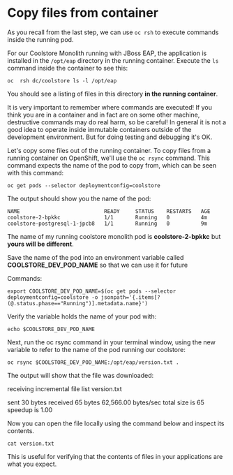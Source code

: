 # Copy files from container

As you recall from the last step, we can use `oc rsh` to execute commands inside the running pod.  
  
For our Coolstore Monolith running with JBoss EAP, the application is installed in the `/opt/eap` directory in the running container. Execute the `ls` command inside the container to see this:

~~~shell
oc  rsh dc/coolstore ls -l /opt/eap
~~~

You should see a listing of files in this directory **in the running container**.  
  
It is very important to remember where commands are executed! If you think you are in a container and in fact are on some other machine, destructive commands may do real harm, so be careful! In general it is not a good idea to operate inside immutable containers outside of the development environment. But for doing testing and debugging it's OK.  
  
Let's copy some files out of the running container. To copy files from a running container on OpenShift, we'll use the `oc rsync` command. This command expects the name of the pod to copy from, which can be seen with this command:  


~~~
oc get pods --selector deploymentconfig=coolstore
~~~

The output should show you the name of the pod:  

~~~shell
NAME                           READY     STATUS    RESTARTS   AGE
coolstore-2-bpkkc              1/1       Running   0          4m
coolstore-postgresql-1-jpcb8   1/1       Running   0          9m
~~~

The name of my running coolstore monolith pod is **coolstore-2-bpkkc** but **yours will be different**.  
  
Save the name of the pod into an environment variable called **COOLSTORE\_DEV\_POD\_NAME** so that we can use it for future

Commands:  


~~~shell
export COOLSTORE_DEV_POD_NAME=$(oc get pods --selector deploymentconfig=coolstore -o jsonpath='{.items[?(@.status.phase=="Running")].metadata.name}')
~~~

Verify the variable holds the name of your pod with:

~~~shell
echo $COOLSTORE_DEV_POD_NAME
~~~

Next, run the oc rsync command in your terminal window, using the new variable to refer to the name of the pod running our coolstore:

~~~shell
oc rsync $COOLSTORE_DEV_POD_NAME:/opt/eap/version.txt .
~~~

The output will show that the file was downloaded:

receiving incremental file list version.txt

sent 30 bytes received 65 bytes 62,566.00 bytes/sec total size is 65 speedup is 1.00

  
Now you can open the file locally using the command below and inspect its contents.

~~~shell
cat version.txt
~~~

This is useful for verifying that the contents of files in your applications are what you expect.


